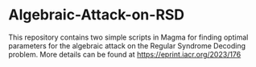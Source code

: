 # Algebraic-Attack-on-RSD
This repository contains two simple scripts in Magma for finding optimal parameters for the algebraic attack on the Regular Syndrome Decoding problem. More details can be found at https://eprint.iacr.org/2023/176
